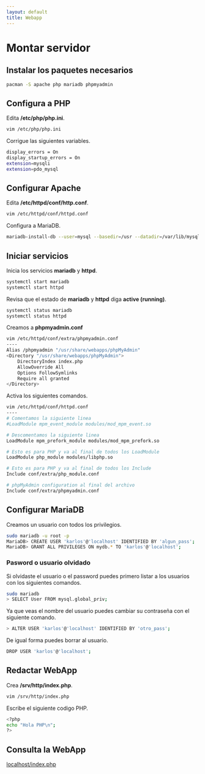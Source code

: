 ```yaml
---
layout: default
title: Webapp
---
```


# Montar servidor

## Instalar los paquetes necesarios
```bash
pacman -S apache php mariadb phpmyadmin
```

## Configura a PHP
Edita **/etc/php/php.ini**.
```bash
vim /etc/php/php.ini
```
Corrigue las siguientes variables.
```bash
display_errors = On
display_startup_errors = On
extension=mysqli
extension=pdo_mysql

```

## Configurar Apache
Edita **/etc/httpd/conf/http.conf**.
```bash
vim /etc/httpd/conf/httpd.conf
```

Configura a MariaDB.
```bash
mariadb-install-db --user=mysql --basedir=/usr --datadir=/var/lib/mysql
```


## Iniciar servicios
Inicia los servicios **mariadb** y **httpd**.
```bash
systemctl start mariadb
systemctl start httpd
```
Revisa que el estado de **mariadb** y **httpd** diga **active (running)**.
```bash
systemctl status mariadb
systemctl status httpd
```
Creamos a **phpmyadmin.conf**
```bash
vim /etc/httpd/conf/extra/phpmyadmin.conf
----
Alias /phpmyadmin "/usr/share/webapps/phpMyAdmin"
<Directory "/usr/share/webapps/phpMyAdmin">
    DirectoryIndex index.php
    AllowOverride All
    Options FollowSymlinks
    Require all granted
</Directory>
```



Activa los siguientes comandos.
```bash
vim /etc/httpd/conf/httpd.conf
----
# Comentamos la siguiente linea
#LoadModule mpm_event_module modules/mod_mpm_event.so

# Descomentamos la siguiente linea
LoadModule mpm_prefork_module modules/mod_mpm_prefork.so

# Esto es para PHP y va al final de todos los LoadModule
LoadModule php_module modules/libphp.so

# Esto es para PHP y va al final de todos los Include
Include conf/extra/php_module.conf

# phpMyAdmin configuration al final del archivo
Include conf/extra/phpmyadmin.conf
```

## Configurar MariaDB
Creamos un usuario con todos los privilegios.
```bash
sudo mariadb -u root -p
MariaDB> CREATE USER 'karlos'@'localhost' IDENTIFIED BY 'algun_pass';
MariaDB> GRANT ALL PRIVILEGES ON mydb.* TO 'karlos'@'localhost';
```
### Pasword o usuario olvidado
Si olvidaste el usuario o el password puedes primero listar a los usuarios con los siguientes comandos.
```bash
sudo mariadb
> SELECT User FROM mysql.global_priv;
```
Ya que veas el nombre del usuario puedes cambiar su contraseña con el siguiente comando.
```bash
> ALTER USER 'karlos'@'localhost' IDENTIFIED BY 'otro_pass';
```
De igual forma puedes borrar al usuario.
```bash
DROP USER 'karlos'@'localhost';
```

## Redactar WebApp
Crea **/srv/http/index.php**.
```bash
vim /srv/http/index.php
```
Escribe el siguiente codigo PHP.
```bash
<?php
echo "Hola PHP\n";
?>
```

## Consulta la WebApp
[localhost/index.php](localhost/index.php)

